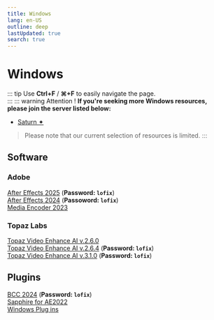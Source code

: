 ```yaml
---
title: Windows
lang: en-US
outline: deep
lastUpdated: true
search: true
---
```

# Windows
::: tip
Use **Ctrl+F** / **⌘+F** to easily navigate the page.  
:::
::: warning Attention !
**If you're seeking more Windows resources, please join the server listed below:**
- [Saturn ✦](https://discord.gg/pc6j7Qy4PU)
> Please note that our current selection of resources is limited.
:::

## Software

### Adobe

[After Effects 2025](https://drive.google.com/file/d/1ZJAjOP1DtwL_FSJTJjKW_-CP0ubQddr_/view?usp=sharing) (**Password: `lofix`**)  
[After Effects 2024](https://www.mediafire.com/file_premium/foyfjf4j15yu096/After_Effects_2024.rar/file) (**Passoword: `lofix`**)  
[Media Encoder 2023](https://drive.google.com/file/d/1qqMm3imYdwELbIM3h78RmfdhXcHmqxYt/view)  

### Topaz Labs
[Topaz Video Enhance AI v.2.6.0](https://mega.nz/file/K2gmkBoZ#EOt7LwNPXS1C7RIhfyj7N7eBGzn2ItzdsDB0-Yz2ZcI)  
[Topaz Video Enhance AI v.2.6.4](https://www.mediafire.com/file_premium/pzuu1sn0x1bwxgy/Topaz_Video_Enhance_AI_v2.6.4_x64_Lofix.zip/file) (**Password: `lofix`**)  
[Topaz Video Enhance AI v.3.1.0](https://www.mediafire.com/file_premium/uc6r2590hvqox0d/Topaz_Video_AI_3.1.10_(lofix).zip/file) (**Password: `lofix`**)  

## Plugins

[BCC 2024](https://www.mediafire.com/file_premium/pwlsg32vylivd3z/BCC_2024.rar/file) (**Password: `lofix`**)  
[Sapphire for AE2022](https://drive.google.com/file/d/15mL40vGL8kC2ValaCbe5NQUDXEZVODNR/view?usp=drivesdk)  
[Windows Plug ins](https://www.mediafire.com/folder/euj3olockem3s/Documents)  
